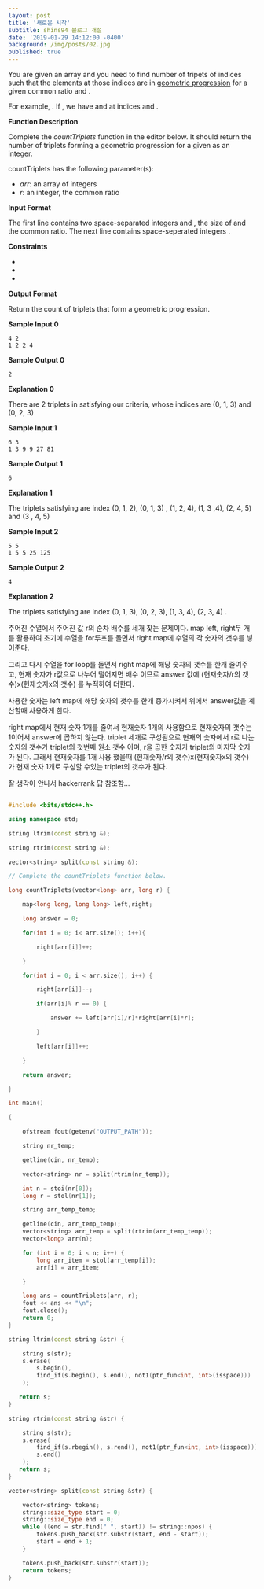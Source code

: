 ```yaml
---
layout: post
title: '새로운 시작'
subtitle: shins94 블로그 개설
date: '2019-01-29 14:12:00 -0400'
background: /img/posts/02.jpg
published: true
---
```

You are given an array and you need to find number of tripets of indices  such that the elements at those indices are in [geometric progression](https://en.wikipedia.org/wiki/Geometric_progression) for a given common ratio  and . 

For example, . If , we have  and  at indices  and . 

**Function Description**

Complete the *countTriplets* function in the editor below. It should return the number of triplets forming a geometric progression for a given  as an integer.

countTriplets has the following parameter(s):

- *arr*: an array of integers
- *r*: an integer, the common ratio

**Input Format**

The first line contains two space-separated integers  and , the size of  and the common ratio. 
The next line contains  space-seperated integers . 

**Constraints**

- 
- 
- 

**Output Format**

Return the count of triplets that form a geometric progression. 

**Sample Input 0**

```
4 2
1 2 2 4
```

**Sample Output 0**

```
2
```

**Explanation 0**

There are 2 triplets in satisfying our criteria, whose indices are  (0, 1, 3)  and (0, 2, 3)  

**Sample Input 1**

```
6 3
1 3 9 9 27 81
```

**Sample Output 1**

```
6
```

**Explanation 1**

The triplets satisfying are index (0, 1, 2),  (0, 1, 3) , (1, 2, 4), (1, 3 ,4), (2, 4, 5) and (3 , 4, 5)

**Sample Input 2**

```
5 5
1 5 5 25 125
```

**Sample Output 2**

```
4
```

**Explanation 2**

The triplets satisfying are index (0, 1, 3), (0, 2, 3), (1, 3, 4), (2, 3, 4) .



주어진 수열에서 주어진 값 r의 순차 배수를 세개 찾는 문제이다. map left, right두 개를 활용하여 초기에 수열을 for루프를 돌면서 right map에 수열의 각 숫자의 갯수를 넣어준다.

그리고  다시 수열을 for loop를 돌면서 right map에 해당 숫자의 갯수를 한개 줄여주고, 현재 숫자가 r값으로 나누어 떨어지면 배수 이므로 answer 값에  (현재숫자/r의 갯수)x(현재숫자x의 갯수) 를 누적하여 더한다.

사용한 숫자는 left map에 해당 숫자의 갯수를 한개 증가시켜서 위에서 answer값을 계산할때 사용하게 한다.

right map에서 현재 숫자 1개를  줄여서 현재숫자 1개의 사용함으로 현재숫자의 갯수는 1이어서 answer에 곱하지 않는다. triplet 세개로 구성됨으로 현재의 숫자에서 r로 나눈 숫자의 갯수가 triplet의 첫번째 원소 갯수 이며, r을 곱한 숫자가 triplet의 마지막 숫자가 된다. 그래서 현재숫자를 1개 사용 했을때 (현재숫자/r의 갯수)x(현재숫자x의 갯수) 가 현재 숫자 1개로 구성할 수있는 triplet의 갯수가 된다. 

잘 생각이 안나서 hackerrank 답 참조함...

```c++

#include <bits/stdc++.h>

using namespace std;

string ltrim(const string &);

string rtrim(const string &);

vector<string> split(const string &);

// Complete the countTriplets function below.

long countTriplets(vector<long> arr, long r) {

    map<long long, long long> left,right;

    long answer = 0;

    for(int i = 0; i< arr.size(); i++){

        right[arr[i]]++;

    }

    for(int i = 0; i < arr.size(); i++) {

        right[arr[i]]--;

        if(arr[i]% r == 0) {

            answer += left[arr[i]/r]*right[arr[i]*r];

        }

        left[arr[i]]++;

    }

    return answer;

}

int main()

{

    ofstream fout(getenv("OUTPUT_PATH"));

    string nr_temp;

    getline(cin, nr_temp);

    vector<string> nr = split(rtrim(nr_temp));

    int n = stoi(nr[0]);
    long r = stol(nr[1]);

    string arr_temp_temp;

    getline(cin, arr_temp_temp);
    vector<string> arr_temp = split(rtrim(arr_temp_temp));
    vector<long> arr(n);

    for (int i = 0; i < n; i++) {
        long arr_item = stol(arr_temp[i]);
        arr[i] = arr_item;

    }

    long ans = countTriplets(arr, r);
    fout << ans << "\n";
    fout.close();
    return 0;
}

string ltrim(const string &str) {

    string s(str);
    s.erase(
        s.begin(),
        find_if(s.begin(), s.end(), not1(ptr_fun<int, int>(isspace)))
    );

   return s;
}

string rtrim(const string &str) {

    string s(str);
    s.erase(
        find_if(s.rbegin(), s.rend(), not1(ptr_fun<int, int>(isspace))).base(),
        s.end()
    );
   return s;
}

vector<string> split(const string &str) {

    vector<string> tokens;
    string::size_type start = 0;
    string::size_type end = 0;
    while ((end = str.find(" ", start)) != string::npos) {
        tokens.push_back(str.substr(start, end - start));
        start = end + 1;
    }

    tokens.push_back(str.substr(start));
    return tokens;
}
```






